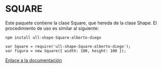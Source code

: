 # SQUARE

Este paquete contiene la clase Square, que hereda de la clase Shape. El procedimiento de uso es similar al siguiente:

```
npm install ull-shape-Square-alberto-diego

var Square = require('ull-shape-Square-alberto-diego');
var figura = new Square({ width: 100, height: 100 });
```

[Enlace a la documentación](https://ull-esit-dsi-1617.github.io/creacion-de-paquetes-npm-alberto-diego-square/)
